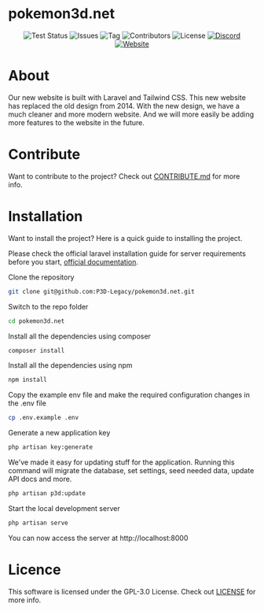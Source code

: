 # pokemon3d.net

<p align="center">
<img src="https://github.com/P3D-Legacy/pokemon3d.net/workflows/Laravel/badge.svg" alt="Test Status">
<img src="https://img.shields.io/github/issues/P3D-Legacy/pokemon3d.net" alt="Issues">
<img src="https://img.shields.io/github/v/tag/P3D-Legacy/pokemon3d.net" alt="Tag">
<img src="https://img.shields.io/github/contributors/P3D-Legacy/pokemon3d.net" alt="Contributors">
<img src="https://img.shields.io/github/license/P3D-Legacy/pokemon3d.net" alt="License">
<a href="https://discordapp.com/invite/EUhwdrq" target="_blank"><img src="https://img.shields.io/discord/299181628188524544" alt="Discord"></a>
<a href="https://pokemon3d.net" target="_blank"><img src="https://img.shields.io/website?down_color=red&down_message=offline&up_color=green&up_message=online&url=https%3A%2F%2Fnext.pokemon3d.net" alt="Website"></a>
</p>

# About

Our new website is built with Laravel and Tailwind CSS. This new website has replaced the old design from 2014. With the new design, we have a much cleaner and more modern website. And we will more easily be adding more features to the website in the future.

# Contribute
Want to contribute to the project? Check out [CONTRIBUTE.md](CONTRIBUTE.md) for more info.

# Installation
Want to install the project? Here is a quick guide to installing the project.

Please check the official laravel installation guide for server requirements before you start, [official documentation](https://laravel.com/docs/8.x/installation).

Clone the repository
``` bash
git clone git@github.com:P3D-Legacy/pokemon3d.net.git
```
Switch to the repo folder
``` bash
cd pokemon3d.net
```
Install all the dependencies using composer
``` bash
composer install
```
Install all the dependencies using npm
``` bash
npm install
```
Copy the example env file and make the required configuration changes in the .env file
``` bash
cp .env.example .env
```

Generate a new application key
``` bash
php artisan key:generate
```
We've made it easy for updating stuff for the application. Running this command will migrate the database, set settings, seed needed data, update API docs and more.
``` bash
php artisan p3d:update
```
Start the local development server
``` bash
php artisan serve
```
You can now access the server at http://localhost:8000

# Licence

This software is licensed under the GPL-3.0 License. Check out [LICENSE](LICENSE) for more info.